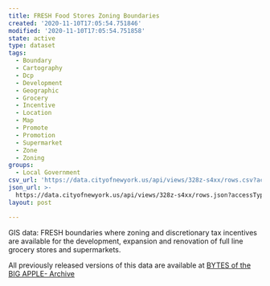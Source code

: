 ```yaml
---
title: FRESH Food Stores Zoning Boundaries
created: '2020-11-10T17:05:54.751846'
modified: '2020-11-10T17:05:54.751858'
state: active
type: dataset
tags:
  - Boundary
  - Cartography
  - Dcp
  - Development
  - Geographic
  - Grocery
  - Incentive
  - Location
  - Map
  - Promote
  - Promotion
  - Supermarket
  - Zone
  - Zoning
groups:
  - Local Government
csv_url: 'https://data.cityofnewyork.us/api/views/328z-s4xx/rows.csv?accessType=DOWNLOAD'
json_url: >-
  https://data.cityofnewyork.us/api/views/328z-s4xx/rows.json?accessType=DOWNLOAD
layout: post

---
```

GIS data: FRESH boundaries where zoning and discretionary tax incentives are available for the development, expansion and renovation of full line grocery stores and supermarkets.

All previously released versions of this data are available at <a href="https://www1.nyc.gov/site/planning/data-maps/open-data/bytes-archive.page?sorts[year]=0">BYTES of the BIG APPLE- Archive</a>
